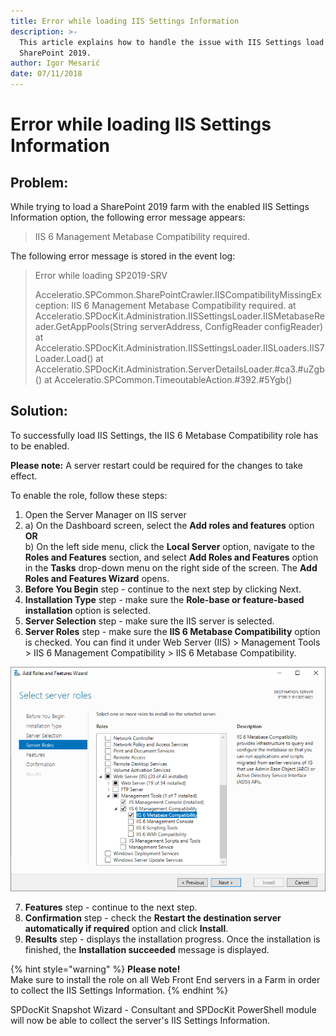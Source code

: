 ```yaml
---
title: Error while loading IIS Settings Information
description: >-
  This article explains how to handle the issue with IIS Settings load on
  SharePoint 2019.
author: Igor Mesarić
date: 07/11/2018
---
```


# Error while loading IIS Settings Information

## Problem:

While trying to load a SharePoint 2019 farm with the enabled IIS Settings Information option, the following error message appears:

> IIS 6 Management Metabase Compatibility required.

The following error message is stored in the event log:

> Error while loading SP2019-SRV
>
> Acceleratio.SPCommon.SharePointCrawler.IISCompatibilityMissingException: IIS 6 Management Metabase Compatibility required. at Acceleratio.SPDocKit.Administration.IISSettingsLoader.IISMetabaseReader.GetAppPools\(String serverAddress, ConfigReader configReader\) at Acceleratio.SPDocKit.Administration.IISSettingsLoader.IISLoaders.IIS7Loader.Load\(\) at Acceleratio.SPDocKit.Administration.ServerDetailsLoader.\#ca3.\#uZgb\(\) at Acceleratio.SPCommon.TimeoutableAction.\#392.\#5Ygb\(\)

## Solution:

To successfully load IIS Settings, the IIS 6 Metabase Compatibility role has to be enabled.

**Please note:** A server restart could be required for the changes to take effect.

To enable the role, follow these steps:

1. Open the Server Manager on IIS server  
2. a\) On the Dashboard screen, select the **Add roles and features** option  
     **OR**  
     b\) On the left side menu, click the **Local Server** option, navigate to the **Roles and Features** section, and          select **Add Roles and Features** option in the **Tasks** drop-down menu on the right side of the screen.            The **Add Roles and Features Wizard** opens.  
3. **Before You Begin** step - continue to the next step by clicking Next.  
4. **Installation Type** step - make sure the **Role-base or feature-based installation** option is selected.  
5. **Server Selection** step - make sure the IIS server is selected.  
6. **Server Roles** step - make sure the **IIS 6 Metabase Compatibility** option is checked. You can find it under     Web Server \(IIS\) &gt; Management Tools &gt; IIS 6 Management Compatibility &gt; IIS 6 Metabase Compatibility.

![](../../../.gitbook/assets/add-roles-and-features-wizard.png)

7. **Features** step - continue to the next step.  
8. **Confirmation** step - check the **Restart the destination server automatically if required** option and click **Install**.  
9. **Results** step - displays the installation progress. Once the installation is finished, the **Installation succeeded** message is displayed. 

{% hint style="warning" %}
**Please note!**  
Make sure to install the role on all Web Front End servers in a Farm in order to collect the IIS Settings Information.
{% endhint %}

SPDocKit Snapshot Wizard - Consultant and SPDocKit PowerShell module will now be able to collect the server's IIS Settings Information.

